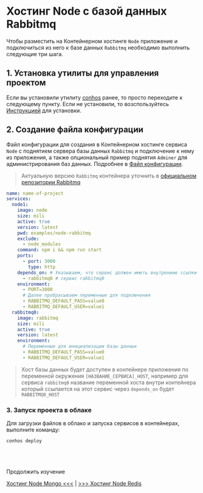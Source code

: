 # Хостинг Node с базой данных Rabbitmq

Чтобы разместить на Контейнерном хостинге `Node` приложение и подключиться из него к базе данных `Rabbitmq` необходимо выполнить следующие три шага.

## 1. Установка утилиты для управления проектом

Если вы установили утилиту [conhos](https://www.npmjs.com/package/conhos) ранее, то просто переходите к следующему пункту. Если не установили, то возспользуйтесь [Инструкцией](./GettingStarted.md) для установки.

## 2. Создание файла конфигурации

Файл конфигурации для создания в Контейнерном хостинге сервиса `Node` с поднятием сервера базы данных `Rabbitmq` и подключение к нему из приложения, а также опциональный пример поднятия `Adminer` для администрирования баз данных. Подробнее в [Файл конфигурации](./ConfigFile.md#пример_файла_конфигурации).

> Актуальную версию `Rabbitmq` контейнера уточнить в [официальном репозитории Rabbitmq](https://hub.docker.com/_/rabbitmq/tags)

```yml
name: name-of-project
services:
  node1:
    image: node
    size: mili
    active: true
    version: latest
    pwd: examples/node-rabbitmq
    exclude:
      - node_modules
    command: npm i && npm run start
    ports:
      - port: 3000
        type: http
    depends_on: # Указываем, что сервис должен иметь внутрениие ссылки на
      - rabbitmq0 # сервис rabbitmq0
    environment:
      - PORT=3000
      # Далее пробрасываем переменные для подключения
      - RABBITMQ_DEFAULT_PASS=value0
      - RABBITMQ_DEFAULT_USER=value1
  rabbitmq0:
    image: rabbitmq
    size: mili
    active: true
    version: latest
    environment:
      # Переменные для инициализации базы данных
      - RABBITMQ_DEFAULT_PASS=value0
      - RABBITMQ_DEFAULT_USER=value1
```

> Хост базы данных будет доступен в контейнере приложения по переменной окружения `[НАЗВАНИЕ_СЕРВИСА]_HOST`, например для сервиса `rabbitmq0` название переменной хоста внутри контейнера который ссылается на этот сервис через `depends_on` будет `RABBITMQ0_HOST`

### 3. Запуск проекта в облаке

Для загрузки файлов в облако и запуска сервисов в контейнерах, выполните команду:

```sh
conhos deploy
```

<div style="margin-top: 4rem;"></div>

Продолжить изучение

[Хостинг Node Mongo <<<](./HostingNodeMongo.md) | [>>> Хостинг Node Redis](./HostingNodeRedis.md)
